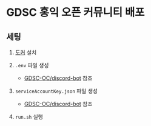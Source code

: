# GDSC 홍익 오픈 커뮤니티 배포

## 세팅

1. [도커](https://docker.com) 설치

2. `.env` 파일 생성

   - [GDSC-OC/discord-bot](https://github.com/GDSC-Hongik/GDSC-OC-discord-bot) 참조

3. `serviceAccountKey.json` 파일 생성

   - [GDSC-OC/discord-bot](https://github.com/GDSC-Hongik/GDSC-OC-discord-bot) 참조

4. `run.sh` 실행
